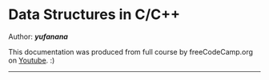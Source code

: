 # Data Structures in C/C++

Author: __*yufanana*__

This documentation was produced from full course by freeCodeCamp.org on [Youtube](https://www.youtube.com/watch?v=B31LgI4Y4DQ&). :)
</br>
____

